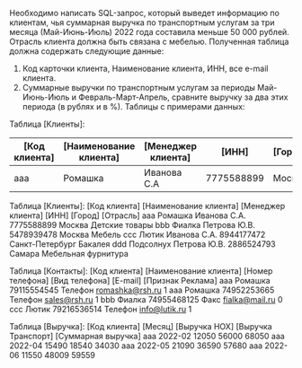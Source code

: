 Необходимо написать SQL-запрос, который выведет информацию по клиентам, чья суммарная выручка по транспортным услугам за три месяца (Май-Июнь-Июль) 2022 года составила меньше 50 000 рублей. Отрасль клиента должна быть связана с мебелью.
Полученная таблица должна содержать следующие данные:
1.	Код карточки клиента, Наименование клиента, ИНН, все e-mail клиента.
2.	Суммарные выручки по транспортным услугам за периоды Май-Июнь-Июль и Февраль-Март-Апрель, сравните выручку за два этих периода (в рублях и в %).
Таблицы с примерами данных:

Таблица [Клиенты]: 

|[Код клиента]	| [Наименование клиента] | [Менеджер клиента] | [ИНН]      | [Город] | [Отрасль] | 
---             | ---                    | ---                | ---        |---      |---        |
| aaa           | Ромашка                | Иванова С.А        | 7775588899 | Москва  | Детские товары |



Таблица [Клиенты]: 
[Код клиента]	[Наименование клиента]	[Менеджер клиента]	[ИНН]	[Город]	[Отрасль]
aaa	Ромашка	Иванова С.А.	7775588899	Москва	Детские товары
bbb	Фиалка	Петрова Ю.В.	5478939478	Москва	Мебель
ccc	Лютик	Иванова С.А.	8944177472	Санкт-Петербург	Бакалея
ddd	Подсолнух	Петрова Ю.В.	2886524793	Самара	Мебельная фурнитура

Таблица [Контакты]: 
[Код клиента]	[Наименование клиента]	[Номер телефона]	[Вид телефона]	[E-mail]	[Признак Реклама]
aaa	Ромашка	79115554545	Телефон	romashka@rsh.ru
1
aaa	Ромашка	74952253665	Телефон	sales@rsh.ru 
1
bbb	Фиалка	74955468125	Факс	fialka@mail.ru 
0
ccc	Лютик	79216536514	Телефон	info@lutik.ru 
1

Таблица [Выручка]: 
[Код клиента]	[Месяц]	[Выручка НОХ]	[Выручка Транспорт]	[Суммарная выручка]
aaa	2022-02	12050	56000	68050
aaa	2022-04	15490	18540	34030
aaa	2022-05	21090	36590	57680
aaa	2022-06	11550	48009	59559

